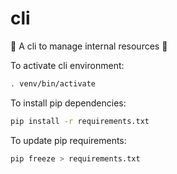# cli

🧮 A cli to manage internal resources 🧮

To activate cli environment:

```bash
. venv/bin/activate
```

To install pip dependencies:

```bash
pip install -r requirements.txt
```

To update pip requirements:

```bash
pip freeze > requirements.txt
```
